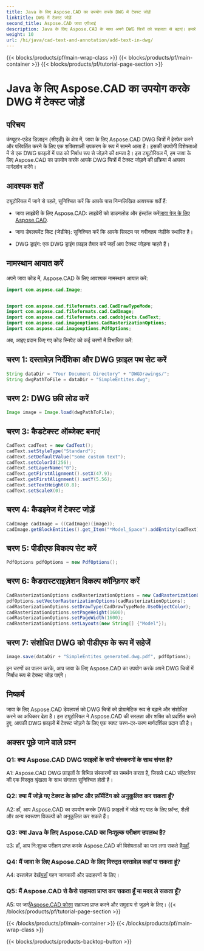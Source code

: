 ```yaml
---
title: Java के लिए Aspose.CAD का उपयोग करके DWG में टेक्स्ट जोड़ें
linktitle: DWG में टेक्स्ट जोड़ें
second_title: Aspose.CAD जावा एपीआई
description: Java के लिए Aspose.CAD के साथ अपने DWG चित्रों को सहजता से बढ़ाएं। हमारे चरण-दर-चरण मार्गदर्शिका के साथ सहजता से टेक्स्ट जोड़ें।
weight: 10
url: /hi/java/cad-text-and-annotation/add-text-in-dwg/
---
```


{{< blocks/products/pf/main-wrap-class >}}
{{< blocks/products/pf/main-container >}}
{{< blocks/products/pf/tutorial-page-section >}}

# Java के लिए Aspose.CAD का उपयोग करके DWG में टेक्स्ट जोड़ें

## परिचय

कंप्यूटर-एडेड डिज़ाइन (सीएडी) के क्षेत्र में, जावा के लिए Aspose.CAD DWG चित्रों में हेरफेर करने और परिवर्तित करने के लिए एक शक्तिशाली उपकरण के रूप में सामने आता है। इसकी उपयोगी विशेषताओं में से एक DWG फ़ाइलों में पाठ को निर्बाध रूप से जोड़ने की क्षमता है। इस ट्यूटोरियल में, हम जावा के लिए Aspose.CAD का उपयोग करके आपके DWG चित्रों में टेक्स्ट जोड़ने की प्रक्रिया में आपका मार्गदर्शन करेंगे।

## आवश्यक शर्तें

ट्यूटोरियल में जाने से पहले, सुनिश्चित करें कि आपके पास निम्नलिखित आवश्यक शर्तें हैं:

-  जावा लाइब्रेरी के लिए Aspose.CAD: लाइब्रेरी को डाउनलोड और इंस्टॉल करें[जावा पेज के लिए Aspose.CAD](https://releases.aspose.com/cad/java/).

- जावा डेवलपमेंट किट (जेडीके): सुनिश्चित करें कि आपके सिस्टम पर नवीनतम जेडीके स्थापित है।

- DWG ड्राइंग: एक DWG ड्राइंग फ़ाइल तैयार करें जहाँ आप टेक्स्ट जोड़ना चाहते हैं।

## नामस्थान आयात करें

अपने जावा कोड में, Aspose.CAD के लिए आवश्यक नामस्थान आयात करें:

```java
import com.aspose.cad.Image;


import com.aspose.cad.fileformats.cad.CadDrawTypeMode;
import com.aspose.cad.fileformats.cad.CadImage;
import com.aspose.cad.fileformats.cad.cadobjects.CadText;
import com.aspose.cad.imageoptions.CadRasterizationOptions;
import com.aspose.cad.imageoptions.PdfOptions;
```

अब, आइए प्रदान किए गए कोड स्निपेट को कई चरणों में विभाजित करें:

## चरण 1: दस्तावेज़ निर्देशिका और DWG फ़ाइल पथ सेट करें

```java
String dataDir = "Your Document Directory" + "DWGDrawings/";
String dwgPathToFile = dataDir + "SimpleEntites.dwg";
```

## चरण 2: DWG छवि लोड करें

```java
Image image = Image.load(dwgPathToFile);
```

## चरण 3: कैडटेक्स्ट ऑब्जेक्ट बनाएं

```java
CadText cadText = new CadText();
cadText.setStyleType("Standard");
cadText.setDefaultValue("Some custom text");
cadText.setColorId(256);
cadText.setLayerName("0");
cadText.getFirstAlignment().setX(47.9);
cadText.getFirstAlignment().setY(5.56);
cadText.setTextHeight(0.8);
cadText.setScaleX(0);
```

## चरण 4: कैडइमेज में टेक्स्ट जोड़ें

```java
CadImage cadImage = ((CadImage)(image));
cadImage.getBlockEntities().get_Item("*Model_Space").addEntity(cadText);
```

## चरण 5: पीडीएफ विकल्प सेट करें

```java
PdfOptions pdfOptions = new PdfOptions();
```

## चरण 6: कैडरास्टराइज़ेशन विकल्प कॉन्फ़िगर करें

```java
CadRasterizationOptions cadRasterizationOptions = new CadRasterizationOptions();
pdfOptions.setVectorRasterizationOptions(cadRasterizationOptions);
cadRasterizationOptions.setDrawType(CadDrawTypeMode.UseObjectColor);
cadRasterizationOptions.setPageHeight(1600);
cadRasterizationOptions.setPageWidth(1600);
cadRasterizationOptions.setLayouts(new String[] {"Model"});
```

## चरण 7: संशोधित DWG को पीडीएफ के रूप में सहेजें

```java
image.save(dataDir + "SimpleEntites_generated.dwg.pdf", pdfOptions);
```

इन चरणों का पालन करके, आप जावा के लिए Aspose.CAD का उपयोग करके अपने DWG चित्रों में निर्बाध रूप से टेक्स्ट जोड़ पाएंगे।

## निष्कर्ष

जावा के लिए Aspose.CAD डेवलपर्स को DWG चित्रों को प्रोग्रामेटिक रूप से बढ़ाने और संशोधित करने का अधिकार देता है। इस ट्यूटोरियल ने Aspose.CAD की सरलता और शक्ति को प्रदर्शित करते हुए, आपकी DWG फ़ाइलों में टेक्स्ट जोड़ने के लिए एक स्पष्ट चरण-दर-चरण मार्गदर्शिका प्रदान की है।

## अक्सर पूछे जाने वाले प्रश्न

### Q1: क्या Aspose.CAD DWG फ़ाइलों के सभी संस्करणों के साथ संगत है?

A1: Aspose.CAD DWG फ़ाइलों के विभिन्न संस्करणों का समर्थन करता है, जिससे CAD सॉफ़्टवेयर की एक विस्तृत श्रृंखला के साथ संगतता सुनिश्चित होती है।

### Q2: क्या मैं जोड़े गए टेक्स्ट के फ़ॉन्ट और फ़ॉर्मेटिंग को अनुकूलित कर सकता हूँ?

A2: हाँ, आप Aspose.CAD का उपयोग करके DWG फ़ाइलों में जोड़े गए पाठ के लिए फ़ॉन्ट, शैली और अन्य स्वरूपण विकल्पों को अनुकूलित कर सकते हैं।

### Q3: क्या Java के लिए Aspose.CAD का निःशुल्क परीक्षण उपलब्ध है?

 उ3: हाँ, आप नि:शुल्क परीक्षण प्राप्त करके Aspose.CAD की विशेषताओं का पता लगा सकते हैं[यहाँ](https://releases.aspose.com/).

### Q4: मैं जावा के लिए Aspose.CAD के लिए विस्तृत दस्तावेज़ कहां पा सकता हूं?

 A4: दस्तावेज़ देखें[यहाँ](https://reference.aspose.com/cad/java/) गहन जानकारी और उदाहरणों के लिए।

### Q5: मैं Aspose.CAD से कैसे सहायता प्राप्त कर सकता हूँ या मदद ले सकता हूँ?

A5: पर जाएँ[Aspose.CAD फोरम](https://forum.aspose.com/c/cad/19) सहायता प्राप्त करने और समुदाय से जुड़ने के लिए।
{{< /blocks/products/pf/tutorial-page-section >}}

{{< /blocks/products/pf/main-container >}}
{{< /blocks/products/pf/main-wrap-class >}}

{{< blocks/products/products-backtop-button >}}

